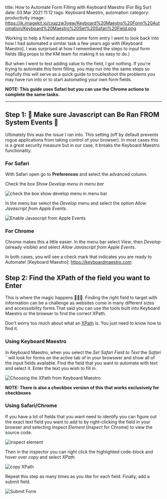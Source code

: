title: How to Automate Form Filling with Keyboard Maestro (For Big Sur)
date: 03 Mar 2021 11:12
tags: Keyboard Maestro, automation
category: productivity
image: https://ik.imagekit.io/cxazzw3yew/Keyboard%20Maestro%20Form%20Automation/Keyboard%20Maestro%20Set%20Safari%20Field.png

Working to help a friend automate some form entry I went to look back into how I had automated a similar task a few years ago with [Keyboard Maestro]. I was surprised at how I remembered the steps to input form fields (Big props to the KM team for making it so easy to do.)

But when I went to test adding value to the field, I got nothing. If you're trying to automate this form filling, you may run into the same steps so hopfully this will serve as a quick guide to troubleshoot the problems you may have run into or to start automating your own form fields.

**NOTE: This guide uses Safari but you can use the Chrome actions to complete the same tasks.**

---

## Step 1: 🚨 Make sure Javascript can Be Ran FROM System Events 🚨

Ultimately this was the issue I ran into. This setting (off by default prevents rogue applications from taking control of your browser). In most cases this is a great security measure but in our case, it breaks the Keyboard Maestro functionality.

### For Safari ###
With Safari open go to **Preferences** and select the advanced column.

Check the box _Show Develop menu in menu bar_

![check the box show develop menu in menu bar](https://kjaymiller.s3-us-west-2.amazonaws.com/images/Keyboard%20Maestro%20Form%20Automation/Safari%20Show%20Develop%20Menu%20from%20MenuBar.png)
 
In the menu bar select the _Develop_ menu and select the option _Allow Javascript from Apple Events_.

![Enable Javascript from Apple Events](https://kjaymiller.s3-us-west-2.amazonaws.com/images/Keyboard%20Maestro%20Form%20Automation/Safari%20Allow%20Javascript%20from%20Apple%20Events.png)

### For Chrome

Chrome makes this a little easier. In the menu bar select _View_, then _Develop_ (already visible) and select _Allow Javascript from Apple Events_.

In both cases, you will see a check mark that indicates you are ready to Automate!
[Keyboard Maestro]: https://keyboardmaestro.com 

## Step 2: Find the XPath of the field you want to Enter ##

This is where the magic happens 🧙🏾‍♂️. Finding the right field to target with information can be a challenge as websites come in many different sizes and accesssibility forms.That said you can use the tools built into Keyboard Maestro or the browser to find the correct XPath.

Don't worry too much about what an [XPath](https://developer.mozilla.org/en-US/docs/Web/XPath) is. You just need to know how to find it. 

### Using Keyboard Maestro  ###

In Keyboard Maestro, when you select the _Set Safari Field to Text_ the _Safari ˇ_ will look for forms on the active tab of in your browswer and show all of the input fields available. Find the field that you want to automate with text and select it. Enter the text you wish to fill in. 

![Choosing the XPath from Keyboard Maestro](https://kjaymiller.s3-us-west-2.amazonaws.com/images/Keyboard%20Maestro%20Form%20Automation/Keyboard%20Maestro%20Set%20Safari%20Field.png)

**NOTE: There is also a checkbox version of this that works exclusively for checkboxes**

### Using Safari/Chrome  ###

If you have a lot of fields that you want need to identify you can figure out the exact text field you want to add to by right-clicking the field in your browser and selecting _Inspect Element_ (_Inspect_ for Chrome) to view the source code. 

![inspect element](https://kjaymiller.s3-us-west-2.amazonaws.com/images/Keyboard%20Maestro%20Form%20Automation/Safari%20Inspect%20Element.png)

Then in the inspector you can right click the highlighted code-block and hover over _copy_ and select _XPath_.

![copy XPath](https://kjaymiller.s3-us-west-2.amazonaws.com/images/Keyboard%20Maestro%20Form%20Automation/Copy%20XPath.png)


Repeat this step as many times as you like for each field. Finally, add a submit field.

![Submit Form](https://kjaymiller.s3-us-west-2.amazonaws.com/images/Keyboard%20Maestro%20Form%20Automation/Keyboard%20Maestro%20Submit%20Safari%20Form.png)

